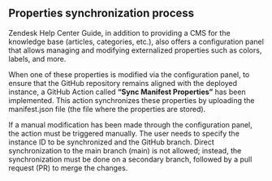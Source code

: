 ## Properties synchronization process

Zendesk Help Center Guide, in addition to providing a CMS for the knowledge base (articles, categories, etc.), also offers a configuration panel that allows managing and modifying externalized properties such as colors, labels, and more.

When one of these properties is modified via the configuration panel, to ensure that the GitHub repository remains aligned with the deployed instance, a GitHub Action called **“Sync Manifest Properties”** has been implemented. This action synchronizes these properties by uploading the manifest.json file (the file where the properties are stored).

If a manual modification has been made through the configuration panel, the action must be triggered manually. The user needs to specify the instance ID to be synchronized and the GitHub branch. Direct synchronization to the main branch (main) is not allowed; instead, the synchronization must be done on a secondary branch, followed by a pull request (PR) to merge the changes.